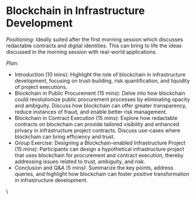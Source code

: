 # Blockchain in Infrastructure Development

_Positioning_: Ideally suited after the first morning session which discusses redactable contracts and digital identities. This can bring to life the ideas discussed in the morning session with real-world applications.

_Plan_:

* Introduction (10 mins): Highlight the role of blockchain in infrastructure development, focusing on trust-building, risk quantification, and liquidity of project executions.
* Blockchain in Public Procurement (15 mins): Delve into how blockchain could revolutionize public procurement processes by eliminating opacity and ambiguity. Discuss how blockchain can offer greater transparency, reduce instances of fraud, and enable better risk management.
* Blockchain in Contract Execution (15 mins): Explore how redactable contracts on blockchain can provide tailored visibility and enhanced privacy in infrastructure project contracts. Discuss use-cases where blockchain can bring efficiency and trust.
* Group Exercise: Designing a Blockchain-enabled Infrastructure Project (15 mins): Participants can design a hypothetical infrastructure project that uses blockchain for procurement and contract execution, thereby addressing issues related to trust, ambiguity, and risk.
* Conclusion and Q\&A (5 mins): Summarize the key points, address queries, and highlight how blockchain can foster positive transformation in infrastructure development.

\
